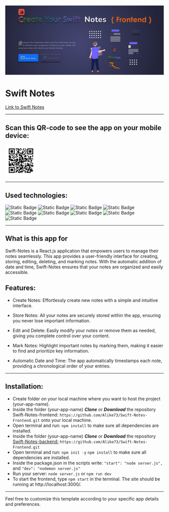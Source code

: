 ![Create your swift notes](./src/assets/images/git_hub_banner.jpg)

# Swift Notes

[Link to Swift Notes](https://gaganpreetkaurkalsi.netlify.app/)
___

## Scan this QR-code to see the app on your mobile device:

<img src="./src/assets/images/swift-notes-qr-code.png" alt="QR Code" width="100"/>

___

## Used technologies:
![Static Badge](https://img.shields.io/badge/react-FE7A36?style=for-the-badge&logo=react&labelColor=424769)
![Static Badge](https://img.shields.io/badge/redux-FE7A36?style=for-the-badge&logo=redux&logoColor=86B6F6&labelColor=424769)
![Static Badge](https://img.shields.io/badge/node.js-FE7A36?style=for-the-badge&logo=nodedotjs&logoColor=A1EEBD&labelColor=424769)
![Static Badge](https://img.shields.io/badge/express-FE7A36?style=for-the-badge&logo=express&logoColor=F3F8FF&labelColor=424769)
![Static Badge](https://img.shields.io/badge/mongodb-FE7A36?style=for-the-badge&logo=mongodb&logoColor=47A248&labelColor=424769)
![Static Badge](https://img.shields.io/badge/mongoose-FE7A36?style=for-the-badge&logo=mongoose&logoColor=EF4040&labelColor=424769)
![Static Badge](https://img.shields.io/badge/axios-FE7A36?style=for-the-badge&logo=axios&logoColor=F3F8FF&labelColor=424769)
![Static Badge](https://img.shields.io/badge/bootstrap-FE7A36?style=for-the-badge&logo=bootstrap&logoColor=C683D7&labelColor=424769)
![Static Badge](https://img.shields.io/badge/greensock-FE7A36?style=for-the-badge&logo=greensock&logoColor=A1EEBD&labelColor=424769)
___

## What is this app for
Swift-Notes is a React.js application that empowers users to manage their notes seamlessly. 
This app provides a user-friendly interface for creating, storing, editing, deleting, 
and marking notes. With the automatic addition of date and time, 
Swift-Notes ensures that your notes are organized and easily accessible.

## Features:

* Create Notes: Effortlessly create new notes with a simple and intuitive interface.

* Store Notes: All your notes are securely stored within the app, ensuring you never lose important information.

* Edit and Delete: Easily modify your notes or remove them as needed, giving you complete control over your content.

* Mark Notes: Highlight important notes by marking them, making it easier to find and prioritize key information.

* Automatic Date and Time: The app automatically timestamps each note, providing a chronological order of your entries.
___

## Installation:

* Create folder on your local machine where you want to host the project (your-app-name).
* Inside the folder (your-app-name) ***Clone*** or ***Download*** the repository Swift-Notes-frontend: `https://github.com/Alike73/Swift-Notes-Frontend.git` onto your local machine.
* Open terminal and run: `npm install` to make sure all dependencies are installed.
* Inside the folder (your-app-name) ***Clone*** or ***Download*** the repository [Swift-Notes-backend:](https://gaganpreetkaurkalsi.netlify.app/) `https://github.com/Alike73/Swift-Notes-Frontend.git`
* Open terminal and run: `npm init -y` `npm install` to make sure all dependencies are installed.
* Inside the package.json in the scripts write: `"start": "node server.js",` and `"dev": "nodemon server.js"`
* Run your server: `node server.js` or `npm run dev`
* To start the frontend, type `npm start` in the terminal. The site should be running at http://localhost:3000/.
___

Feel free to customize this template according to your specific app details and preferences.








